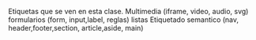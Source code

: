 Etiquetas que se ven en esta clase.
Multimedia (iframe, video, audio, svg)
formularios (form, input,label, reglas)
listas
Etiquetado semantico (nav, header,footer,section, article,aside, main)